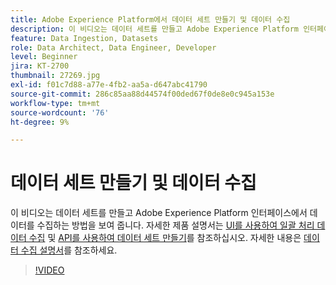 ```yaml
---
title: Adobe Experience Platform에서 데이터 세트 만들기 및 데이터 수집
description: 이 비디오는 데이터 세트를 만들고 Adobe Experience Platform 인터페이스에서 데이터를 수집하는 방법을 보여 줍니다.
feature: Data Ingestion, Datasets
role: Data Architect, Data Engineer, Developer
level: Beginner
jira: KT-2700
thumbnail: 27269.jpg
exl-id: f01c7d88-a77e-4fb2-aa5a-d647abc41790
source-git-commit: 286c85aa88d44574f00ded67f0de8e0c945a153e
workflow-type: tm+mt
source-wordcount: '76'
ht-degree: 9%

---
```


# 데이터 세트 만들기 및 데이터 수집

이 비디오는 데이터 세트를 만들고 Adobe Experience Platform 인터페이스에서 데이터를 수집하는 방법을 보여 줍니다. 자세한 제품 설명서는 [UI를 사용하여 일괄 처리 데이터 수집](https://experienceleague.adobe.com/docs/experience-platform/ingestion/tutorials/ingest-batch-data.html?lang=ko) 및 [API를 사용하여 데이터 세트 만들기](https://experienceleague.adobe.com/docs/experience-platform/catalog/datasets/create.html)를 참조하십시오. 자세한 내용은 [데이터 수집 설명서](https://experienceleague.adobe.com/docs/experience-platform/ingestion/home.html?lang=ko)를 참조하세요.

>[!VIDEO](https://video.tv.adobe.com/v/27269?learn=on&enablevpops)

